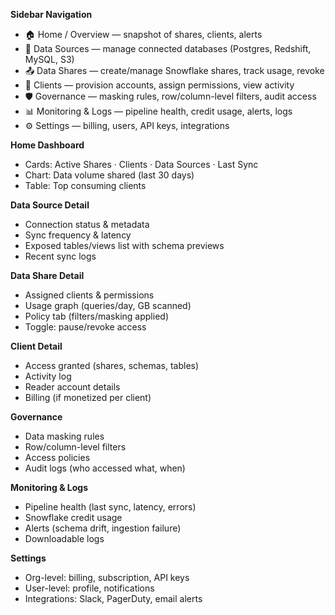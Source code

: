 **Sidebar Navigation**
- 🏠 Home / Overview — snapshot of shares, clients, alerts
- 🔌 Data Sources — manage connected databases (Postgres, Redshift, MySQL, S3)
- 📤 Data Shares — create/manage Snowflake shares, track usage, revoke
- 👥 Clients — provision accounts, assign permissions, view activity
- 🛡️ Governance — masking rules, row/column-level filters, audit access
- 📊 Monitoring & Logs — pipeline health, credit usage, alerts, logs
- ⚙️ Settings — billing, users, API keys, integrations

**Home Dashboard**
- Cards: Active Shares · Clients · Data Sources · Last Sync
- Chart: Data volume shared (last 30 days)
- Table: Top consuming clients

**Data Source Detail**
- Connection status & metadata
- Sync frequency & latency
- Exposed tables/views list with schema previews
- Recent sync logs

**Data Share Detail**
- Assigned clients & permissions
- Usage graph (queries/day, GB scanned)
- Policy tab (filters/masking applied)
- Toggle: pause/revoke access

**Client Detail**
- Access granted (shares, schemas, tables)
- Activity log
- Reader account details
- Billing (if monetized per client)

**Governance**
- Data masking rules
- Row/column-level filters
- Access policies
- Audit logs (who accessed what, when)

**Monitoring & Logs**
- Pipeline health (last sync, latency, errors)
- Snowflake credit usage
- Alerts (schema drift, ingestion failure)
- Downloadable logs

**Settings**
- Org-level: billing, subscription, API keys
- User-level: profile, notifications
- Integrations: Slack, PagerDuty, email alerts